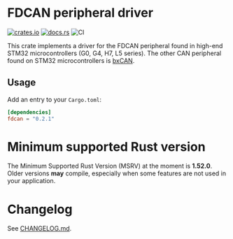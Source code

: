 # FDCAN peripheral driver

[![crates.io](https://img.shields.io/crates/v/fdcan.svg)](https://crates.io/crates/fdcan)
[![docs.rs](https://docs.rs/fdcan/badge.svg)](https://docs.rs/fdcan/)
![CI](https://github.com/stm32-rs/fdcan/actions/workflows/ci.yml/badge.svg)

This crate implements a driver for the FDCAN peripheral found in high-end STM32
microcontrollers (G0, G4, H7, L5 series). The other CAN peripheral found on
STM32 microcontrollers is [bxCAN](https://github.com/stm32-rs/bxcan).

## Usage

Add an entry to your `Cargo.toml`:

```toml
[dependencies]
fdcan = "0.2.1"
```

# Minimum supported Rust version

The Minimum Supported Rust Version (MSRV) at the moment is **1.52.0**. Older
versions **may** compile, especially when some features are not used
in your application.

# Changelog

See [CHANGELOG.md](CHANGELOG.md).
